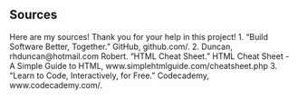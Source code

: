 ## Sources

 <body> Here are my sources! Thank you for your help in this project!
  
<Body>
1. “Build Software Better, Together.” GitHub, github.com/.
2. Duncan, rhduncan@hotmail.com Robert. “HTML Cheat Sheet.” HTML Cheat Sheet - A Simple Guide to HTML, www.simplehtmlguide.com/cheatsheet.php
3. “Learn to Code, Interactively, for Free.” Codecademy, www.codecademy.com/.


